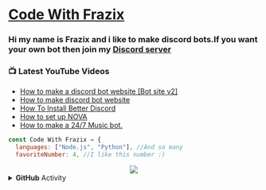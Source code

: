 # [Code With Frazix][youtube]
### Hi my name is Frazix and i like to make discord bots.If you want your own bot then join my [Discord server][Discord]

### 📺 Latest YouTube Videos

<!-- YOUTUBE:START -->
- [How to make a discord bot website [Bot site v2]](https://www.youtube.com/watch?v=G6p8_eQ7Mrw)
- [How to make discord bot website](https://www.youtube.com/watch?v=rFzePcM-nJg)
- [How To Install Better Discord](https://www.youtube.com/watch?v=-7HDwBIYZdU)
- [How to set up NOVA](https://www.youtube.com/watch?v=VzDj2kyfNtg)
- [How to make a 24/7 Music bot.](https://www.youtube.com/watch?v=oqEXmESBQBs)
<!-- YOUTUBE:END -->

```js
const Code With Frazix = {
  languages: ["Node.js", "Python"], //And so many
  favoriteNumber: 4, //I like this number :)
  ```
 
<div align="center"><img src="https://github-profile-trophy.vercel.app/?username=Frazix12&theme=dracula"></div>
<details>
  <summary><b>GitHub</b> Activity</summary>  <img align="left" src="https://github-readme-stats.vercel.app/api?username=Frazix12&theme=tokyonight"><img align="right" src="https://github-readme-stats.vercel.app/api/top-langs/?username=Frazix12&theme=tokyonight&hide=batchfile">
</details>

[Discord]: https://dsc.gg/cwf/
[youtube]: https://www.youtube.com/channel/UCgiRfle1_JSaFV00XcUzfHQ/
